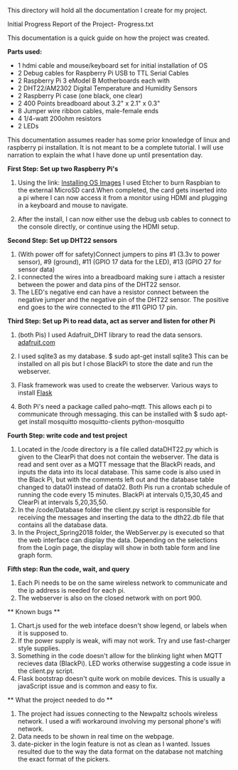 This directory will hold all the documentation I create for my project.

Initial Progress Report of the Project- Progress.txt

This documentation is a quick guide on how the project was created.

**Parts used:**

* 1 hdmi cable and mouse/keyboard set for initial installation of OS
* 2 Debug cables for Raspberry Pi USB to TTL Serial Cables
* 2 Raspberry Pi 3 eModel B Motherboards each with
* 2 DHT22/AM2302 Digital Temperature and Humidity Sensors
* 2 Raspberry Pi case (one black, one clear)
* 2 400 Points breadboard about 3.2" x 2.1" x 0.3"
* 8 Jumper wire ribbon cables, male-female ends
* 4 1/4-watt 200ohm resistors
* 2 LEDs
   
This documentation assumes reader has some prior knowledge of linux and raspberry pi installation. It is not meant to be a complete tutorial. I will use narration to explain the what I have done up until presentation day.

**First Step: Set up two Raspberry Pi's**

1. Using the link: [Installing OS Images](https://www.raspberrypi.org/documentation/installation/installing-images/README.md) I used Etcher to burn Raspbian to the external MicroSD card.When completed, the card gets inserted into a pi where I can now access it from a monitor using HDMI and plugging in a keyboard and mouse to navigate. 

2. After the install, I can now either use the debug usb cables to connect to the console directly, or continue using the HDMI setup.

**Second Step: Set up DHT22 sensors**

1. (With power off for safety)Connect jumpers to pins #1 (3.3v to power sensor), #9 (ground), #11 (GPIO 17 data for the LED), #13 (GPIO 27 for sensor data)
2. I connected the wires into a breadboard making sure i attach a resister between the power and data pins of the DHT22 sensor.
3. The LED's negative end can have a resistor connect between the negative jumper and the negative pin of the DHT22 sensor. The positive end goes to the wire connected to the #11 GPIO 17 pin.

**Third Step: Set up Pi to read data, act as server and listen for other Pi**
1. (both Pis) I used Adafruit_DHT library to read the data sensors. [adafruit.com](https://learn.adafruit.com/dht-humidity-sensing-on-raspberry-pi-with-gdocs-logging/software-install-updated)
2. I used sqlite3 as my database. $ sudo apt-get install sqlite3 This can be installed on all pis but I chose BlackPi to store the date and run the webserver. 

3. Flask framework was used to create the webserver. Various ways to install [Flask](http://flask.pocoo.org/docs/0.12/installation/)
4. Both Pi's need a package called paho–mqtt. This allows each pi to communicate through messaging. this can be installed with $ sudo apt-get install mosquitto mosquitto-clients python-mosquitto

**Fourth Step: write code and test project**
1. Located in the /code directory is a file called dataDHT22.py which is given to the ClearPi that does not contain the webserver. The data is read and sent over as a MQTT message that the BlackPi reads, and inputs the data into its local database. This same code is also used in the Black Pi, but with the comments left out and the database table changed to data01 instead of data02. Both Pis run a crontab schedule of running the code every 15 minutes. BlackPi at intervals 0,15,30,45 and ClearPi at intervals 5,20,35,50.
2. In the /code/Database folder the client.py script is responsible for receiving the messages and inserting the data to the dth22.db file that contains all the database data.
3. In the Project_Spring2018 folder, the WebServer.py is executed so that the web interface can display the data. Depending on the selections from the Login page, the display will show in both table form and line graph form.

**Fifth step: Run the code, wait, and query**
1. Each Pi needs to be on the same wireless network to communicate and the ip address is needed for each pi. 
2. The webserver is also on the closed network with on port 900. 

** Known bugs **
1. Chart.js used for the web inteface doesn't show legend, or labels when it is supposed to.
2. If the power supply is weak, wifi may not work. Try and use fast-charger style supplies.
3. Something in the code doesn't allow for the blinking light when MQTT recieves data (BlackPi). LED works otherwise suggesting a code issue in the client.py script. 
4. Flask bootstrap doesn't quite work on mobile devices. This is usually a javaScript issue and is common and easy to fix.

** What the project needed to do **
1. The project had issues connecting to the Newpaltz schools wireless network. I used a wifi workaround involving my personal phone's wifi network.
2. Data needs to be shown in real time on the webpage.
3. date-picker in the login feature is not as clean as I wanted. Issues resulted due to the way the data format on the database not matching the exact format of the pickers.
